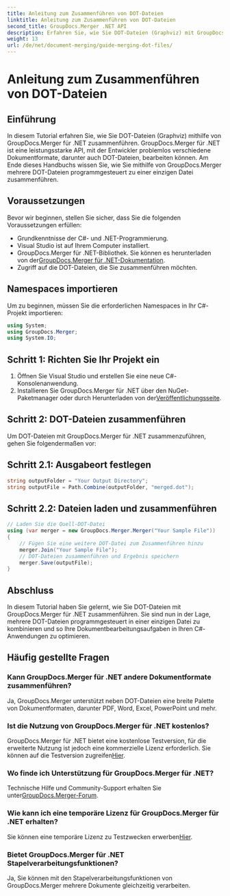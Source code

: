 ```yaml
---
title: Anleitung zum Zusammenführen von DOT-Dateien
linktitle: Anleitung zum Zusammenführen von DOT-Dateien
second_title: GroupDocs.Merger .NET API
description: Erfahren Sie, wie Sie DOT-Dateien (Graphviz) mit GroupDocs.Merger für .NET programmgesteuert zusammenführen. DOT-Dateien können mühelos zusammengeführt, kombiniert und bearbeitet werden.
weight: 13
url: /de/net/document-merging/guide-merging-dot-files/
---
```


# Anleitung zum Zusammenführen von DOT-Dateien

## Einführung
In diesem Tutorial erfahren Sie, wie Sie DOT-Dateien (Graphviz) mithilfe von GroupDocs.Merger für .NET zusammenführen. GroupDocs.Merger für .NET ist eine leistungsstarke API, mit der Entwickler problemlos verschiedene Dokumentformate, darunter auch DOT-Dateien, bearbeiten können. Am Ende dieses Handbuchs wissen Sie, wie Sie mithilfe von GroupDocs.Merger mehrere DOT-Dateien programmgesteuert zu einer einzigen Datei zusammenführen.
## Voraussetzungen
Bevor wir beginnen, stellen Sie sicher, dass Sie die folgenden Voraussetzungen erfüllen:
- Grundkenntnisse der C#- und .NET-Programmierung.
- Visual Studio ist auf Ihrem Computer installiert.
-  GroupDocs.Merger für .NET-Bibliothek. Sie können es herunterladen von der[GroupDocs.Merger für .NET-Dokumentation](https://tutorials.groupdocs.com/merger/net/).
- Zugriff auf die DOT-Dateien, die Sie zusammenführen möchten.

## Namespaces importieren
Um zu beginnen, müssen Sie die erforderlichen Namespaces in Ihr C#-Projekt importieren:
```csharp
using System; 
using GroupDocs.Merger;
using System.IO;
```
## Schritt 1: Richten Sie Ihr Projekt ein
1. Öffnen Sie Visual Studio und erstellen Sie eine neue C#-Konsolenanwendung.
2.  Installieren Sie GroupDocs.Merger für .NET über den NuGet-Paketmanager oder durch Herunterladen von der[Veröffentlichungsseite](https://releases.groupdocs.com/merger/net/).
## Schritt 2: DOT-Dateien zusammenführen
Um DOT-Dateien mit GroupDocs.Merger für .NET zusammenzuführen, gehen Sie folgendermaßen vor:
## Schritt 2.1: Ausgabeort festlegen
```csharp
string outputFolder = "Your Output Directory";
string outputFile = Path.Combine(outputFolder, "merged.dot");
```
## Schritt 2.2: Dateien laden und zusammenführen
```csharp
// Laden Sie die Quell-DOT-Datei
using (var merger = new GroupDocs.Merger.Merger("Your Sample File"))
{
    // Fügen Sie eine weitere DOT-Datei zum Zusammenführen hinzu
    merger.Join("Your Sample File");
    // DOT-Dateien zusammenführen und Ergebnis speichern
    merger.Save(outputFile);
}
```

## Abschluss
In diesem Tutorial haben Sie gelernt, wie Sie DOT-Dateien mit GroupDocs.Merger für .NET zusammenführen. Sie sind nun in der Lage, mehrere DOT-Dateien programmgesteuert in einer einzigen Datei zu kombinieren und so Ihre Dokumentbearbeitungsaufgaben in Ihren C#-Anwendungen zu optimieren.

## Häufig gestellte Fragen
### Kann GroupDocs.Merger für .NET andere Dokumentformate zusammenführen?
Ja, GroupDocs.Merger unterstützt neben DOT-Dateien eine breite Palette von Dokumentformaten, darunter PDF, Word, Excel, PowerPoint und mehr.
### Ist die Nutzung von GroupDocs.Merger für .NET kostenlos?
 GroupDocs.Merger für .NET bietet eine kostenlose Testversion, für die erweiterte Nutzung ist jedoch eine kommerzielle Lizenz erforderlich. Sie können auf die Testversion zugreifen[Hier](https://releases.groupdocs.com/).
### Wo finde ich Unterstützung für GroupDocs.Merger für .NET?
 Technische Hilfe und Community-Support erhalten Sie unter[GroupDocs.Merger-Forum](https://forum.groupdocs.com/c/merger/32).
### Wie kann ich eine temporäre Lizenz für GroupDocs.Merger für .NET erhalten?
 Sie können eine temporäre Lizenz zu Testzwecken erwerben[Hier](https://purchase.groupdocs.com/temporary-license/).
### Bietet GroupDocs.Merger für .NET Stapelverarbeitungsfunktionen?
Ja, Sie können mit den Stapelverarbeitungsfunktionen von GroupDocs.Merger mehrere Dokumente gleichzeitig verarbeiten.